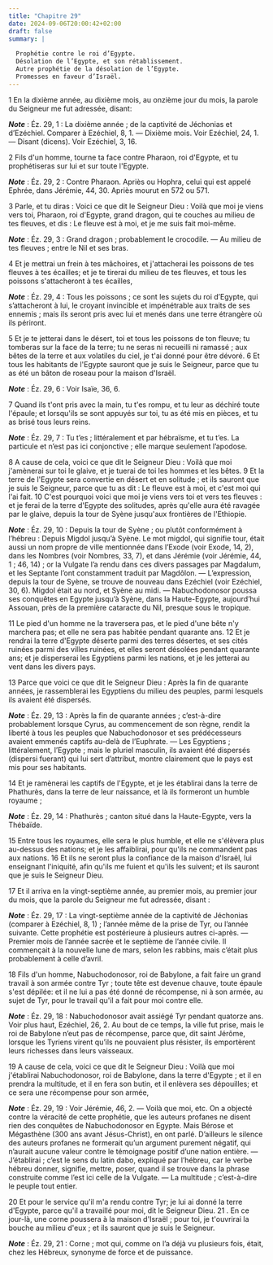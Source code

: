 ```yaml
---
title: "Chapitre 29"
date: 2024-09-06T20:00:42+02:00
draft: false
summary: |
  
  Prophétie contre le roi d’Egypte.
  Désolation de l’Egypte, et son rétablissement.
  Autre prophétie de la désolation de l’Egypte.
  Promesses en faveur d’Israël.
---
```



1 En la dixième année, au dixième mois, au onzième jour du mois, la parole du Seigneur me fut adressée, disant:

***Note*** :  Éz. 29, 1 : La dixième année ; de la captivité de Jéchonias et d’Ezéchiel. Comparer à Ezéchiel, 8, 1. ― Dixième mois. Voir Ezéchiel, 24, 1. ― Disant (dicens). Voir Ezéchiel, 3, 16.


2 Fils d'un homme, tourne ta face contre Pharaon, roi d'Egypte, et tu prophétiseras sur lui et sur toute l'Egypte.

***Note*** :  Éz. 29, 2 : Contre Pharaon. Apriès ou Hophra, celui qui est appelé Ephrée, dans Jérémie, 44, 30. Apriès mourut en 572 ou 571.

3 Parle, et tu diras : Voici ce que dit le Seigneur Dieu : Voilà que moi je viens vers toi, Pharaon, roi d'Egypte, grand dragon, qui te couches au milieu de tes fleuves, et dis : Le fleuve est à moi, et je me suis fait moi-même.

***Note*** :  Éz. 29, 3 : Grand dragon ; probablement le crocodile. ― Au milieu de tes fleuves ; entre le Nil et ses bras.

4 Et je mettrai un frein à tes mâchoires, et j'attacherai les poissons de tes fleuves à tes écailles; et je te tirerai du milieu de tes fleuves, et tous les poissons s'attacheront à tes écailles,

***Note*** :  Éz. 29, 4 : Tous les poissons ; ce sont les sujets du roi d’Egypte, qui s’attacheront à lui, le croyant invincible et impénétrable aux traits de ses ennemis ; mais ils seront pris avec lui et menés dans une terre étrangère où ils périront.

5 Et je te jetterai dans le désert, toi et tous les poissons de ton fleuve; tu tomberas sur la face de la terre; tu ne seras ni recueilli ni ramassé ; aux bêtes de la terre et aux volatiles du ciel, je t'ai donné pour être dévoré. 6 Et tous les habitants de l'Egypte sauront que je suis le Seigneur, parce que tu as été un bâton de roseau pour la maison d'Israël.

***Note*** :  Éz. 29, 6 : Voir Isaïe, 36, 6.

7 Quand ils t'ont pris avec la main, tu t'es rompu, et tu leur as déchiré toute l'épaule; et lorsqu'ils se sont appuyés sur toi, tu as été mis en pièces, et tu as brisé tous leurs reins.

***Note*** :  Éz. 29, 7 : Tu t’es ; littéralement et par hébraïsme, et tu t’es. La particule et n’est pas ici conjonctive ; elle marque seulement l’apodose.


8 A cause de cela, voici ce que dit le Seigneur Dieu : Voilà que moi j'amènerai sur toi le glaive, et je tuerai de toi les hommes et les bêtes. 9 Et la terre de l'Egypte sera convertie en désert et en solitude ; et ils sauront que je suis le Seigneur, parce que tu as dit : Le fleuve est à moi, et c'est moi qui l'ai fait. 10 C'est pourquoi voici que moi je viens vers toi et vers tes fleuves : et je ferai de la terre d'Egypte des solitudes, après qu'elle aura été ravagée par le glaive, depuis la tour de Syène jusqu'aux frontières de l'Ethiopie.

***Note*** :  Éz. 29, 10 : Depuis la tour de Syène ; ou plutôt conformément à l’hébreu : Depuis Migdol jusqu’à Syène. Le mot migdol, qui signifie tour, était aussi un nom propre de ville mentionnée dans l’Exode (voir Exode, 14, 2), dans les Nombres (voir Nombres, 33, 7), et dans Jérémie (voir Jérémie, 44, 1 ; 46, 14) ; or la Vulgate l’a rendu dans ces divers passages par Magdalum, et les Septante l’ont constamment traduit par Magdôlon. ― L’expression, depuis la tour de Syène, se trouve de nouveau dans Ezéchiel (voir Ezéchiel, 30, 6). Migdol était au nord, et Syène au midi. ― Nabuchodonosor poussa ses conquêtes en Egypte jusqu’à Syène, dans la Haute-Egypte, aujourd’hui Assouan, près de la première cataracte du Nil, presque sous le tropique.

11 Le pied d'un homme ne la traversera pas, et le pied d'une bête n'y marchera pas; et elle ne sera pas habitée pendant quarante ans. 12 Et je rendrai la terre d'Egypte déserte parmi des terres désertes, et ses cités ruinées parmi des villes ruinées, et elles seront désolées pendant quarante ans; et je disperserai les Egyptiens parmi les nations, et je les jetterai au vent dans les divers pays.


13 Parce que voici ce que dit le Seigneur Dieu : Après la fin de quarante années, je rassemblerai les Egyptiens du milieu des peuples, parmi lesquels ils avaient été dispersés.

***Note*** :  Éz. 29, 13 : Après la fin de quarante années ; c’est-à-dire probablement lorsque Cyrus, au commencement de son règne, rendit la liberté à tous les peuples que Nabuchodonosor et ses prédécesseurs avaient emmenés captifs au-delà de l’Euphrate. ― Les Egyptiens ; littéralement, l’Egypte ; mais le pluriel masculin, ils avaient été dispersés (dispersi fuerant) qui lui sert d’attribut, montre clairement que le pays est mis pour ses habitants.

14 Et je ramènerai les captifs de l'Egypte, et je les établirai dans la terre de Phathurès, dans la terre de leur naissance, et là ils formeront un humble royaume ;

***Note*** :  Éz. 29, 14 : Phathurès ; canton situé dans la Haute-Egypte, vers la Thébaïde.

15 Entre tous les royaumes, elle sera le plus humble, et elle ne s'élèvera plus au-dessus des nations; et je les affaiblirai, pour qu'ils ne commandent pas aux nations. 16 Et ils ne seront plus la confiance de la maison d'Israël, lui enseignant l'iniquité, afin qu'ils me fuient et qu'ils les suivent; et ils sauront que je suis le Seigneur Dieu.


17 Et il arriva en la vingt-septième année, au premier mois, au premier jour du mois, que la parole du Seigneur me fut adressée, disant :

***Note*** :  Éz. 29, 17 : La vingt-septième année de la captivité de Jéchonias (comparer à Ezéchiel, 8, 1) ; l’année même de la prise de Tyr, ou l’année suivante. Cette prophétie est postérieure à plusieurs autres ci-après. ― Premier mois de l’année sacrée et le septième de l’année civile. Il commençait à la nouvelle lune de mars, selon les rabbins, mais c’était plus probablement à celle d’avril.


18 Fils d'un homme, Nabuchodonosor, roi de Babylone, a fait faire un grand travail à son armée contre Tyr ; toute tête est devenue chauve, toute épaule s'est dépilée: et il ne lui a pas été donné de récompense, ni à son armée, au sujet de Tyr, pour le travail qu'il a fait pour moi contre elle.

***Note*** :  Éz. 29, 18 : Nabuchodonosor avait assiégé Tyr pendant quatorze ans. Voir plus haut, Ezéchiel, 26, 2. Au bout de ce temps, la ville fut prise, mais le roi de Babylone n’eut pas de récompense, parce que, dit saint Jérôme, lorsque les Tyriens virent qu’ils ne pouvaient plus résister, ils emportèrent leurs richesses dans leurs vaisseaux.


19 A cause de cela, voici ce que dit le Seigneur Dieu : Voilà que moi j'établirai Nabuchodonosor, roi de Babylone, dans la terre d'Egypte ; et il en prendra la multitude, et il en fera son butin, et il enlèvera ses dépouilles; et ce sera une récompense pour son armée,

***Note*** :  Éz. 29, 19 : Voir Jérémie, 46, 2. ― Voilà que moi, etc. On a objecté contre la véracité de cette prophétie, que les auteurs profanes ne disent rien des conquêtes de Nabuchodonosor en Egypte. Mais Bérose et Mégasthène (300 ans avant Jésus-Christ), en ont parlé. D’ailleurs le silence des auteurs profanes ne formerait qu’un argument purement négatif, qui n’aurait aucune valeur contre le témoignage positif d’une nation entière. ― J’établirai ; c’est le sens du latin dabo, expliqué par l’hébreu, car le verbe hébreu donner, signifie, mettre, poser, quand il se trouve dans la phrase construite comme l’est ici celle de la Vulgate. ― La multitude ; c’est-à-dire le peuple tout entier.

20 Et pour le service qu'il m'a rendu contre Tyr; je lui ai donné la terre d'Egypte, parce qu'il a travaillé pour moi, dit le Seigneur Dieu. 21 . En ce jour-là, une corne poussera à la maison d'Israël ; pour toi, je t'ouvrirai la bouche au milieu d'eux ; et ils sauront que je suis le Seigneur.

***Note*** :  Éz. 29, 21 : Corne ; mot qui, comme on l’a déjà vu plusieurs fois, était, chez les Hébreux, synonyme de force et de puissance.

